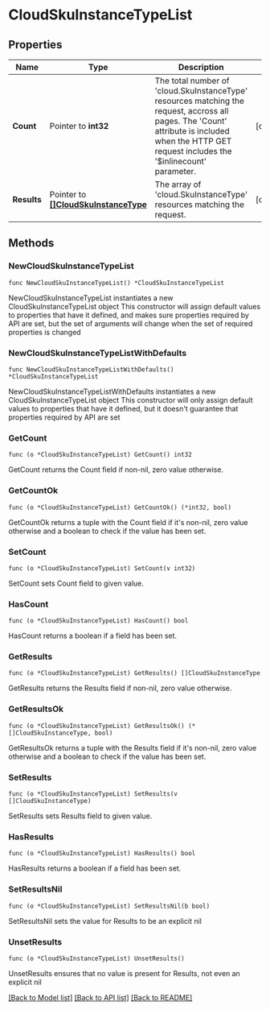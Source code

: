 # CloudSkuInstanceTypeList

## Properties

Name | Type | Description | Notes
------------ | ------------- | ------------- | -------------
**Count** | Pointer to **int32** | The total number of &#39;cloud.SkuInstanceType&#39; resources matching the request, accross all pages. The &#39;Count&#39; attribute is included when the HTTP GET request includes the &#39;$inlinecount&#39; parameter. | [optional] 
**Results** | Pointer to [**[]CloudSkuInstanceType**](CloudSkuInstanceType.md) | The array of &#39;cloud.SkuInstanceType&#39; resources matching the request. | [optional] 

## Methods

### NewCloudSkuInstanceTypeList

`func NewCloudSkuInstanceTypeList() *CloudSkuInstanceTypeList`

NewCloudSkuInstanceTypeList instantiates a new CloudSkuInstanceTypeList object
This constructor will assign default values to properties that have it defined,
and makes sure properties required by API are set, but the set of arguments
will change when the set of required properties is changed

### NewCloudSkuInstanceTypeListWithDefaults

`func NewCloudSkuInstanceTypeListWithDefaults() *CloudSkuInstanceTypeList`

NewCloudSkuInstanceTypeListWithDefaults instantiates a new CloudSkuInstanceTypeList object
This constructor will only assign default values to properties that have it defined,
but it doesn't guarantee that properties required by API are set

### GetCount

`func (o *CloudSkuInstanceTypeList) GetCount() int32`

GetCount returns the Count field if non-nil, zero value otherwise.

### GetCountOk

`func (o *CloudSkuInstanceTypeList) GetCountOk() (*int32, bool)`

GetCountOk returns a tuple with the Count field if it's non-nil, zero value otherwise
and a boolean to check if the value has been set.

### SetCount

`func (o *CloudSkuInstanceTypeList) SetCount(v int32)`

SetCount sets Count field to given value.

### HasCount

`func (o *CloudSkuInstanceTypeList) HasCount() bool`

HasCount returns a boolean if a field has been set.

### GetResults

`func (o *CloudSkuInstanceTypeList) GetResults() []CloudSkuInstanceType`

GetResults returns the Results field if non-nil, zero value otherwise.

### GetResultsOk

`func (o *CloudSkuInstanceTypeList) GetResultsOk() (*[]CloudSkuInstanceType, bool)`

GetResultsOk returns a tuple with the Results field if it's non-nil, zero value otherwise
and a boolean to check if the value has been set.

### SetResults

`func (o *CloudSkuInstanceTypeList) SetResults(v []CloudSkuInstanceType)`

SetResults sets Results field to given value.

### HasResults

`func (o *CloudSkuInstanceTypeList) HasResults() bool`

HasResults returns a boolean if a field has been set.

### SetResultsNil

`func (o *CloudSkuInstanceTypeList) SetResultsNil(b bool)`

 SetResultsNil sets the value for Results to be an explicit nil

### UnsetResults
`func (o *CloudSkuInstanceTypeList) UnsetResults()`

UnsetResults ensures that no value is present for Results, not even an explicit nil

[[Back to Model list]](../README.md#documentation-for-models) [[Back to API list]](../README.md#documentation-for-api-endpoints) [[Back to README]](../README.md)


